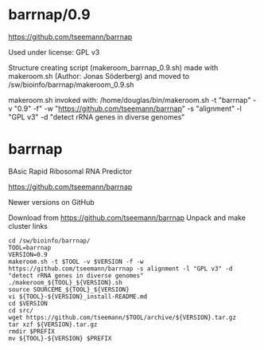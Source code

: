 barrnap/0.9
========================

<https://github.com/tseemann/barrnap>

Used under license:
GPL v3

Structure creating script (makeroom_barrnap_0.9.sh) made with makeroom.sh (Author: Jonas Söderberg) and moved to /sw/bioinfo/barrnap/makeroom_0.9.sh

makeroom.sh invoked with:
/home/douglas/bin/makeroom.sh -t "barrnap" -v "0.9" -f" -w "https://github.com/tseemann/barrnap" -s "alignment" -l "GPL v3" -d "detect rRNA genes in diverse genomes"

barrnap
=======

BAsic Rapid Ribosomal RNA Predictor

<https://github.com/tseemann/barrnap>

Newer versions on GitHub

Download from https://github.com/tseemann/barrnap
Unpack and make cluster links


    cd /sw/bioinfo/barrnap/
    TOOL=barrnap
    VERSION=0.9
    makeroom.sh -t $TOOL -v $VERSION -f -w https://github.com/tseemann/barrnap -s alignment -l "GPL v3" -d "detect rRNA genes in diverse genomes"
    ./makeroom_${TOOL}_${VERSION}.sh 
    source SOURCEME_${TOOL}_${VERSION} 
    vi ${TOOL}-${VERSION}_install-README.md
    cd $VERSION
    cd src/
    wget https://github.com/tseemann/$TOOL/archive/${VERSION}.tar.gz
    tar xzf ${VERSION}.tar.gz 
    rmdir $PREFIX
    mv ${TOOL}-${VERSION} $PREFIX

